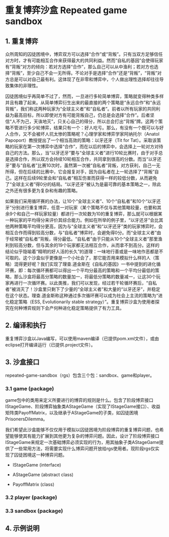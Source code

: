 # 重复博弈沙盒 Repeated game sandbox



## 1. 重复博弈
众所周知的囚徒困境中，博弈双方可以选择“合作”或“背叛”。只有当双方足够信任对方时，才有可能相互合作来获得最大的共同利益。然而“自私的基因”会使得玩家有“背叛”对方的倾向：若对方选择“合作”，那么自己可以从中渔利；若对方也选择“背叛”，至少自己不会一无所得。不论对手是选择“合作”还是“背叛”，“背叛”对方总是可以对自己最有利。这体现了在非零和博弈中，个人做出理性选择却往往导致集体的非理性。

囚徒困境似乎再简单不过了，然而，一旦进行多轮简单博弈，策略就变得种类多样并且有趣了起来。从简单博弈衍生出来的最直接的两个策略是“永远合作”和“永远背叛”，我们称这两种玩家为“全球主义者”和“自私者”。前者以所有玩家的共同利益为最高目标，所以即使对方有可能背叛自己，仍总是会选择“合作”。后者坚信“人不为己，天诛地灭”，只关心自己的得分，所以总会打出“背叛”牌。这两个策略不管进行多少轮博弈，结果只有一个：好人吃亏。那么，有没有一个既可以与好人合作，又不会被坏人坑太惨的策略呢？心理学家和博弈学家阿纳托尔（Anatol Papoport）教授提出了一个相当高效的策略：以牙还牙（Tit for Tat）。采取该策略的玩家在第一次博弈中选择“合作”，而在以后的博弈中，会选择上一轮对方对待自己的方法。那么，当“以牙还牙”要与“全球主义者”进行10轮比赛时，由于对手总是选择合作，所以双方会持续10轮相互合作，共同拿到很高的分数。而当“以牙还牙”要与“自私者”比赛10次时，虽然第一次被“自私者”背叛，对方获利，自己一无所得，但在后续的比赛中，它会报复对手，因为自私者在上一轮选择了“背叛”自己。这样在后续9轮里会和“自私者”相互伤害而获得一样的较低分数，从而避免了“全球主义者”得0分的结局。“以牙还牙”被认为是最可靠的基本策略之一，除此之外还有很多更为复杂和有趣的策略。

如果我们采用循环赛的办法，让10个“全球主义者”、10个“自私者”和10个“以牙还牙”分别进行重复博弈，任意一对玩家（某个策略不仅与其他策略较量，也要和其余9个和自己一样玩家较量）都进行一次轮数为10的重复博弈，那么就可以根据某一种玩家的平均得分来评价其综合能力。例如在所举的例子里，“以牙还牙”会比其他两种策略平均得分更高，因为与“全球主义者”和“以牙还牙”类的玩家博弈时，会相互合作而得到较高分数，与“自私者”博弈时，会避免得0分。而“全球主义者”由于经常被“自私者”背叛，得分最低。“自私者”由于只能从10个“全球主义者”那里渔利到较高分数，但与其余的19个玩家都无法相互合作，从而拿不到高分。这样的结论似乎隐喻着“精明的好人活的长久”的道理：一味地行善或是一味地作恶都是不可取的。这个沙盒似乎更像是一个小社会了，那它能否用来模拟什么样的人（策略）混得更好呢？我们实现了理查.道金斯在《自私的基因》一书中提到的进化循环赛，即：每次循环赛都可以得出一个平均分最高的策略和一个平均分最低的策略，那么沙盒将最高分策略的数量加一，将最低分策略的数量减一，让这30个玩家再进行一次循环赛。以此类推，我们可以发现，经过若干轮循环赛后，“自私者”被消灭了！沙盒里只剩下了少量的“全球主义者”和大量的“以牙还牙”，并稳定在这个状态。理查.道金斯称这种通过多次循环赛可以成为社会上主流的策略为“进化稳定策略（ESS, Evolutionarily stable strategy）”。重复博弈沙盒为使用者探究在何种博弈规则下会产何种进化稳定策略提供了有力工具。

## 2. 编译和执行

重复博弈沙盒以Java编写，可以使用maven编译（已提供pom.xml文件），或由eclipse打开编译运行（已提供.project文件）。

## 3. 沙盒接口

repeated-game-sandbox（rgs）包含三个包：sandbox、game和player。

### 3.1 game (package)

game包中的类用来定义所要进行的博弈的规则是什么。包含了阶段博弈接口IStageGame、阶段博弈抽象类AStageGame（实现了IStageGame接口）、收益矩阵类PayoffMatrix，以及继承于AStageGame的子类，如囚徒困境PrisonersDilemma。

我们希望此沙盒能够不仅仅用于模拟以囚徒困境为阶段博弈的重复博弈问题，也希望能够使其有能力扩展到其他更为复杂的博弈问题。因此，设计了阶段博弈接口IStageGame来规定一次基础博弈必须实现的行为，用其抽象子类AStageGame提供了一些常用方法，将需要实现什么博弈问题开放给rgs使用者。现阶段rgs仅实现了囚徒困境这一种博弈问题。

+ IStageGame (interface)

+ AStageGame (abstract class)

+ PayoffMatrix (class)


### 3.2 player (package)

### 3.3 sandbox (package)

## 4. 示例说明

